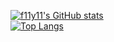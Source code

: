 <!--
**f11y11/f11y11** is a ✨ _special_ ✨ repository because its `README.md` (this file) appears on your GitHub profile.

Here are some ideas to get you started:

- 🔭 I’m currently working on ...
- 🌱 I’m currently learning ...
- 👯 I’m looking to collaborate on ...
- 🤔 I’m looking for help with ...
- 💬 Ask me about ...
- 📫 How to reach me: ...
- 😄 Pronouns: ...
- ⚡ Fun fact: ...
-->

[![f11y11's GitHub stats](https://github-readme-stats.vercel.app/api?username=f11y11&count-private=true&show_icons=true&hide_rank=true)](https://github.com/f11y11/)\
[![Top Langs](https://github-readme-stats.vercel.app/api/top-langs/?username=f11y11)](https://github.com/f11y11/)
 
